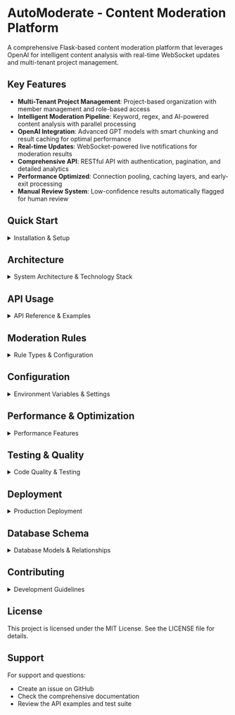 # AutoModerate - Content Moderation Platform

A comprehensive Flask-based content moderation platform that leverages OpenAI for intelligent content analysis with real-time WebSocket updates and multi-tenant project management.

## Key Features

- **Multi-Tenant Project Management**: Project-based organization with member management and role-based access
- **Intelligent Moderation Pipeline**: Keyword, regex, and AI-powered content analysis with parallel processing
- **OpenAI Integration**: Advanced GPT models with smart chunking and result caching for optimal performance
- **Real-time Updates**: WebSocket-powered live notifications for moderation results
- **Comprehensive API**: RESTful API with authentication, pagination, and detailed analytics
- **Performance Optimized**: Connection pooling, caching layers, and early-exit processing
- **Manual Review System**: Low-confidence results automatically flagged for human review

## Quick Start

<details>
<summary>Installation & Setup</summary>

### Prerequisites
- Python 3.11+
- OpenAI API key

### Setup Steps

```bash
# Clone and setup environment
git clone https://github.com/Bentlybro/AutoModerate
cd AutoModerate
python -m venv venv

# Windows
venv\Scripts\activate

# Linux/macOS
source venv/bin/activate

# Install dependencies
pip install -r requirements.txt

# Configuration
cp .env.example .env
# Edit .env and add your OPENAI_API_KEY

# Start development server
python run.py
```

**Access Points:**
- Web Interface: http://localhost:6217
- Default Login: admin@example.com / admin123
- API Documentation: http://localhost:6217/api/docs

</details>

## Architecture

<details>
<summary>System Architecture & Technology Stack</summary>

### Core Technology Stack

| Component | Technology | Purpose |
|-----------|------------|---------|
| **Backend** | Flask 2.3.3 + Flask-SocketIO | Web framework with real-time capabilities |
| **Database** | SQLAlchemy (SQLite dev, PostgreSQL prod) | ORM with connection pooling |
| **AI Integration** | OpenAI API (GPT models) | Content analysis and moderation |
| **Authentication** | Flask-Login + API Keys | Session-based web auth + API authentication |
| **Real-time** | WebSocket (Flask-SocketIO) | Live moderation result updates |
| **Caching** | Multi-layer caching | Rule caching + AI result caching |

### Application Structure

```
AutoModerate/
├── run.py                      # Application entry point (port 6217)
├── requirements.txt            # Python dependencies
├── .env.example                # Example environment configuration
├── .pre-commit-config.yaml     # Pre-commit hooks configuration
├── README.md                   # Main documentation
├── CLAUDE.md                   # Claude Code project instructions
│
├── config/                     # Configuration files
│   ├── config.py               # Environment-based configuration
│   └── default_rules.py        # Default moderation rules
│
├── app/                        # Main application directory
│   ├── __init__.py             # Flask app factory with database initialization
│   │
│   ├── models/                 # SQLAlchemy database models
│   │   ├── __init__.py         # Models package initialization
│   │   ├── user.py             # User authentication and management
│   │   ├── project.py          # Projects with member management
│   │   ├── api_key.py          # API authentication tokens
│   │   ├── api_user.py         # API user tracking
│   │   ├── content.py          # Content submissions for moderation
│   │   ├── moderation_rule.py  # Custom moderation rules
│   │   ├── moderation_result.py# Moderation decisions and metadata
│   │   └── system_settings.py  # System-wide configuration settings
│   │
│   ├── routes/                 # Blueprint-based routing
│   │   ├── __init__.py         # Routes package initialization
│   │   ├── auth.py             # Authentication (login/register/profile)
│   │   ├── dashboard.py        # Web interface for project management
│   │   ├── api.py              # RESTful API for content moderation
│   │   ├── websocket.py        # Real-time WebSocket endpoints
│   │   ├── admin.py            # Admin interface for system management
│   │   ├── manual_review.py    # Human review interface
│   │   └── monitoring.py       # System monitoring and health checks
│   │
│   ├── services/               # Business logic layer
│   │   ├── __init__.py         # Services package initialization
│   │   ├── moderation_orchestrator.py  # Main workflow coordinator
│   │   ├── database_service.py         # Centralized database operations
│   │   ├── error_tracker.py            # Error tracking and logging
│   │   │
│   │   ├── ai/                         # OpenAI integration services
│   │   │   ├── __init__.py             # AI services initialization
│   │   │   ├── ai_moderator.py         # AI moderation strategies with chunking
│   │   │   ├── openai_client.py        # OpenAI client management
│   │   │   └── result_cache.py         # AI result caching
│   │   │
│   │   ├── moderation/                 # Core moderation logic
│   │   │   ├── __init__.py             # Moderation services initialization
│   │   │   ├── rule_processor.py       # Rule evaluation (keyword/regex/AI)
│   │   │   └── websocket_notifier.py   # Real-time update handling
│   │   │
│   │   └── notifications/              # Notification services
│   │       ├── __init__.py             # Notifications initialization
│   │       └── discord_notifier.py     # Discord webhook notifications
│   │
│   ├── schemas/                # Request/Response schemas
│   │   ├── __init__.py         # Schemas package initialization
│   │   └── api_schemas.py      # API validation schemas
│   │
│   ├── utils/                  # Utility functions
│   │   ├── __init__.py         # Utils package initialization
│   │   ├── error_handlers.py   # Error handling utilities
│   │   └── project_access.py   # Project access control helpers
│   │
│   ├── templates/              # Jinja2 templates for web interface
│   │   ├── base.html           # Base template with common layout
│   │   │
│   │   ├── auth/               # Authentication templates
│   │   │   ├── login.html      # Login page
│   │   │   ├── register.html   # Registration page
│   │   │   └── profile.html    # User profile page
│   │   │
│   │   ├── dashboard/          # Dashboard templates
│   │   │   ├── index.html      # Dashboard home
│   │   │   ├── projects.html   # Projects list
│   │   │   ├── project_detail.html     # Project overview
│   │   │   ├── project_settings.html   # Project configuration
│   │   │   ├── project_analytics.html  # Project statistics
│   │   │   ├── create_project.html     # New project form
│   │   │   ├── api_keys.html   # API keys management
│   │   │   ├── rules.html      # Rules list
│   │   │   ├── create_rule.html# Rule creation form
│   │   │   ├── content.html    # Content moderation history
│   │   │   └── members.html    # Project members management
│   │   │
│   │   ├── admin/              # Admin templates
│   │   │   ├── index.html      # Admin dashboard
│   │   │   ├── users.html      # User management
│   │   │   ├── user_detail.html# User details
│   │   │   ├── projects.html   # All projects overview
│   │   │   ├── analytics.html  # System analytics
│   │   │   └── system_health.html  # System health monitoring
│   │   │
│   │   ├── manual_review/      # Manual review templates
│   │   │   ├── index.html      # Review queue
│   │   │   ├── review_content.html    # Content review interface
│   │   │   ├── api_users.html  # API users list
│   │   │   └── api_user_detail.html   # API user statistics
│   │   │
│   │   └── api/                # API documentation templates
│   │       └── docs.html       # Interactive API documentation
│   │
│   └── static/                 # Static assets (CSS, JS)
│       ├── css/                # Stylesheets
│       │   ├── core/           # Core styles
│       │   │   ├── layout.css  # Base layout styles
│       │   │   └── dark-mode.css   # Dark mode theme
│       │   ├── components/     # Reusable components
│       │   │   ├── forms.css   # Form styles
│       │   │   ├── modals.css  # Modal dialog styles
│       │   │   └── tables.css  # Table styles
│       │   ├── dashboard/      # Dashboard-specific styles
│       │   │   ├── project_detail.css  # Project detail page
│       │   │   └── rules.css   # Rules page styles
│       │   ├── api/            # API documentation styles
│       │   │   └── docs.css    # API docs styling
│       │   └── utilities/      # Utility styles
│       │       └── responsive.css  # Responsive design utilities
│       │
│       └── js/                 # JavaScript files
│           ├── base.js         # Global JavaScript utilities
│           ├── auth/           # Authentication scripts
│           │   └── profile.js  # Profile page functionality
│           ├── dashboard/      # Dashboard scripts
│           │   ├── project_detail.js   # Project detail page
│           │   ├── project_settings.js # Project settings
│           │   ├── api_keys.js         # API key management
│           │   ├── rules.js            # Rules management
│           │   ├── create_rule.js      # Rule creation form
│           │   ├── content.js          # Content viewing
│           │   └── members.js          # Member management
│           └── api/            # API documentation scripts
│               └── docs.js     # Interactive API testing
│
├── tests/                      # Test suite
│   └── e2e_test.py             # End-to-end integration tests
│
├── docs/                       # Additional documentation
│   ├── README.md               # Documentation index
│   ├── api/                    # API documentation
│   │   ├── overview.md         # API overview
│   │   ├── moderation.md       # Moderation endpoints
│   │   ├── statistics.md       # Statistics endpoints
│   │   └── websockets.md       # WebSocket documentation
│   └── guides/                 # Implementation guides
│       ├── installation.md     # Installation guide
│       └── architecture.md     # Architecture details
│
├── docker/                     # Docker development setup
│   ├── Dockerfile              # Development Docker image
│   ├── docker-compose.yml      # Docker Compose configuration
│   ├── .env.docker.example     # Docker environment template
│   └── README.md               # Docker deployment guide
│
└── deploy/                     # Production deployment
    ├── Dockerfile              # Production Docker image
    ├── cloudbuild.yaml         # Google Cloud Build configuration
    └── README.md               # Deployment documentation
```

### Content Moderation Pipeline

```mermaid
flowchart TD
    A[Client Application] -->|POST /api/moderate<br/>content + metadata| B[AutoModerate API]
    B --> C[Validate API Key<br/>& Extract Project]
    C --> D[Store Content in Database]
    D --> E[Token Analysis &<br/>Chunking Decision]
    E --> F{Rule Processing}

    F --> G[Fast Rules<br/>Keyword/Regex]
    G --> H{Match Found?}
    H -->|Yes| M[Generate Decision]
    H -->|No| I[AI Rules<br/>Parallel Processing]

    I --> J[OpenAI API Call #1<br/>w/ caching]
    I --> K[OpenAI API Call #2<br/>w/ caching]
    J --> L{First Match or<br/>All Processed}
    K --> L
    L --> M

    M --> N{Low Confidence?<br/>< 0.3}
    N -->|Yes| O[Flag for Manual Review]
    N -->|No| P[Final Decision<br/>approve/reject/flag]
    O --> Q[Save Result to DB<br/>+ WebSocket Notify]
    P --> Q
    Q --> R[Return Response to Client]

    style A fill:#4A90E2,stroke:#2E5C8A,stroke-width:2px,color:#fff
    style B fill:#F5A623,stroke:#C47F1A,stroke-width:2px,color:#fff
    style C fill:#7B68EE,stroke:#5A4DB5,stroke-width:2px,color:#fff
    style D fill:#50E3C2,stroke:#3AB39A,stroke-width:2px,color:#000
    style E fill:#9013FE,stroke:#6B0FBF,stroke-width:2px,color:#fff
    style G fill:#FF6B6B,stroke:#CC5555,stroke-width:2px,color:#fff
    style H fill:#FFA07A,stroke:#CC8061,stroke-width:2px,color:#000
    style I fill:#E91E63,stroke:#B71850,stroke-width:2px,color:#fff
    style J fill:#EC407A,stroke:#BD3361,stroke-width:2px,color:#fff
    style K fill:#EC407A,stroke:#BD3361,stroke-width:2px,color:#fff
    style L fill:#F06292,stroke:#C04F75,stroke-width:2px,color:#fff
    style M fill:#4CAF50,stroke:#3D8B40,stroke-width:2px,color:#fff
    style N fill:#FF9800,stroke:#CC7A00,stroke-width:2px,color:#fff
    style O fill:#FFC107,stroke:#CC9A06,stroke-width:2px,color:#000
    style P fill:#8BC34A,stroke:#6F9C3B,stroke-width:2px,color:#000
    style Q fill:#9C27B0,stroke:#7D1F8D,stroke-width:2px,color:#fff
    style R fill:#2196F3,stroke:#1A78C2,stroke-width:2px,color:#fff
```

**Processing Flow:**

1. **Content Submission** - API receives content via POST /api/moderate
2. **Token Analysis** - Content size analyzed for chunking decisions
3. **Rule Processing** - Priority-based rule evaluation:
   - Fast rules (keyword/regex) processed first for early exit
   - AI rules processed in parallel with ThreadPoolExecutor
4. **Decision Making** - First matching rule determines outcome
5. **Manual Review** - Low confidence results automatically flagged
6. **Database Save** - Results stored with WebSocket notifications

</details>

## API Usage

<details>
<summary>API Reference & Examples</summary>

### Authentication

All API requests require an API key in the header:

```bash
X-API-Key: am_your-api-key-here
```

### Content Moderation

**Submit Content for Moderation**

```bash
curl -X POST \
  -H "Content-Type: application/json" \
  -H "X-API-Key: am_your-api-key" \
  -d '{
    "type": "text",
    "content": "Content to moderate",
    "metadata": {
      "source": "user_comment",
      "user_id": "external_user_123"
    }
  }' \
  http://localhost:6217/api/moderate
```

**Response Format:**

```json
{
  "success": true,
  "content_id": "uuid-here",
  "status": "approved|rejected|flagged",
  "moderation_results": [
    {
      "decision": "approved",
      "confidence": 0.95,
      "reason": "Content passed all moderation checks",
      "moderator_type": "rule|ai|manual",
      "processing_time": 0.23
    }
  ]
}
```

### Additional Endpoints

| Method | Endpoint | Description | Parameters |
|--------|----------|-------------|------------|
| `GET` | `/api/content/<id>` | Get specific content details | - |
| `GET` | `/api/content` | List content with pagination | `page`, `per_page`, `status` |
| `GET` | `/api/stats` | Get project statistics | - |
| `GET` | `/api/health` | Service health check | - |
| `GET` | `/api/docs` | API documentation | - |

</details>

## Moderation Rules

<details>
<summary>Rule Types & Configuration</summary>

### Rule Types

| Type | Processing Speed | Use Case | Configuration |
|------|-----------------|----------|---------------|
| **Keyword** | Fast | Simple word blocking | `keywords` list, `case_sensitive` |
| **Regex** | Fast | Pattern matching | `pattern`, `flags` (i/m/s) |
| **AI Prompt** | Slow | Custom AI analysis | Custom `prompt` text |

### Rule Processing

- **Priority-based**: Rules processed in order of priority
- **Early Exit**: Processing stops at first matching rule
- **Parallel AI**: AI rules processed concurrently for optimal performance
- **Manual Review**: Low confidence results (<0.3) automatically flagged

### Creating Rules

1. Navigate to your project dashboard
2. Select "Moderation Rules"
3. Click "Create Rule"
4. Configure rule type and parameters
5. Set priority (lower numbers = higher priority)
6. Choose action: approve, reject, or flag for manual review

</details>

## Configuration

<details>
<summary>Environment Variables & Settings</summary>

### Required Environment Variables

```bash
# OpenAI Configuration (Required)
OPENAI_API_KEY=sk-your-openai-api-key

# Optional OpenAI Settings
OPENAI_CHAT_MODEL=gpt-5-nano-2025-08-07  # Default model
OPENAI_CONTEXT_WINDOW=400000              # Model context window
OPENAI_MAX_OUTPUT_TOKENS=128000           # Maximum output tokens

# Database Configuration
DATABASE_URL=sqlite:///automoderate.db    # SQLite for dev
# DATABASE_URL=postgresql://user:pass@host/db  # PostgreSQL for prod

# Flask Configuration
FLASK_CONFIG=default                      # Environment mode
SECRET_KEY=auto-generated                 # Session security
ADMIN_EMAIL=admin@example.com            # Default admin
ADMIN_PASSWORD=admin123                   # Default password

# Debug Settings
SQL_DEBUG=False                          # Enable SQL query logging
```

### Database Connection Pooling

**Development Configuration:**
- Pool Size: 3 base connections
- Max Overflow: 5 additional connections
- Connection Timeout: 20 seconds
- Connection Lifetime: 30 minutes

**Production Configuration:**
- Pool Size: 10 base connections
- Max Overflow: 20 additional connections
- Connection Timeout: 30 seconds
- Health Checks: Enabled

</details>

## Performance & Optimization

<details>
<summary>Performance Features</summary>

### AI Processing Optimizations

- **Parallel Processing**: AI rules processed concurrently with ThreadPoolExecutor
- **Early Exit**: Processing stops at first rule match
- **Smart Chunking**: Large content automatically split at sentence boundaries
- **Result Caching**: AI results cached to reduce duplicate API calls
- **Connection Pooling**: Optimized HTTP client with 200 keepalive connections

### Processing Times

- **Fast Rules** (keyword/regex): ~50-200ms
- **AI Rules**: ~5-10 seconds (OpenAI API dependent)
- **Cache Hits**: ~50-100ms
- **Parallel AI Rules**: Multiple rules processed simultaneously

### Caching Layers

1. **Rule Cache**: Project rules cached in memory with TTL
2. **AI Result Cache**: OpenAI responses cached by content hash
3. **Connection Pool**: HTTP connections reused for multiple requests

</details>

## Testing & Quality

<details>
<summary>Code Quality & Testing</summary>

### Code Quality Tools

```bash
# Setup pre-commit hooks
pre-commit install

# Manual code formatting
autopep8 --in-place --recursive .
isort .

# Run all quality checks
pre-commit run --all-files
```

**Pre-commit hooks automatically run:**
- autopep8 with max line length 127
- isort with black profile
- flake8 code quality checks
- trailing whitespace removal

### End-to-End Testing

```bash
# Run E2E test suite
python -m pytest tests/e2e_test.py -v
```

**E2E tests cover:**
- User registration and authentication
- Project creation and management
- API key generation and usage
- Content moderation pipeline
- Rule creation and processing
- WebSocket real-time updates

</details>

## Deployment

<details>
<summary>Production Deployment</summary>

### Docker Deployment

```bash
# Using Docker Compose (includes PostgreSQL)
cd docker/
docker-compose up -d

# Custom environment variables
OPENAI_API_KEY=sk-your-key docker-compose up -d
```

**Docker Configuration:**
- Base Image: python:3.11-slim
- Port: 6217
- Database: PostgreSQL 15 Alpine
- Volumes: Persistent data storage
- Health Checks: Built-in service monitoring

### Production Considerations

1. **Security**: Set secure SECRET_KEY, enable HTTPS
2. **Database**: Use PostgreSQL with connection pooling
3. **Web Server**: Deploy with Gunicorn + Nginx
4. **Monitoring**: Implement logging and health checks
5. **API Keys**: Rotate keys regularly, monitor usage
6. **SSL/TLS**: Enable HTTPS for secure API communication

### Environment-Specific Configs

**Development:**
- SQLite database
- Debug logging enabled
- Hot reload
- Smaller connection pools

**Production:**
- PostgreSQL database
- Optimized connection pools
- Error logging only
- Security headers enabled

</details>

## Database Schema

<details>
<summary>Database Models & Relationships</summary>

### Core Models

| Model | Purpose | Key Features |
|-------|---------|--------------|
| **User** | Authentication & management | UUID primary keys, password hashing, admin roles |
| **Project** | Moderation workspaces | Multi-member support, role-based access |
| **ProjectMember** | Project membership | User-project relationships with roles |
| **ProjectInvitation** | Project invites | Token-based invitation system |
| **APIKey** | API authentication | Auto-generated keys (am_ prefix), usage tracking |
| **APIUser** | API user tracking | External user ID mapping, usage statistics |
| **Content** | Submitted content | JSON metadata, status tracking |
| **ModerationRule** | Custom rules | Priority-based, multiple types |
| **ModerationResult** | Moderation decisions | Confidence scores, processing metrics |

### Key Relationships

**Detailed Relationships:**
- **User → Project**: 1:N ownership (creator)
- **User ↔ Project**: N:M membership via ProjectMember (owner/admin/member roles)
- **Project → APIKey**: 1:N (multiple keys per project)
- **Project → Content**: 1:N (all content submissions)
- **Project → ModerationRule**: 1:N (custom rules per project)
- **Project → ProjectInvitation**: 1:N (pending invitations)
- **Content → ModerationResult**: 1:N (multiple moderation checks)
- **APIUser → Content**: 1:N (tracks external user submissions)

### Advanced Features

- **Multi-tenancy**: Project-based isolation with member management
- **Usage Tracking**: API usage statistics per key and user
- **Rich Metadata**: JSON fields for flexible data storage
- **Audit Trail**: Comprehensive logging of all moderation decisions

</details>

## Contributing

<details>
<summary>Development Guidelines</summary>

### Getting Started

1. Fork the repository
2. Create a feature branch
3. Setup development environment
4. Make your changes following the coding standards
5. Add tests for new functionality
6. Run the test suite
7. Submit a pull request

### Coding Standards

- **Python**: PEP 8 compliance with max line length 127
- **Imports**: Organized with isort (black profile)
- **Code Quality**: Flake8 linting required
- **Testing**: E2E tests for new features
- **Documentation**: Update relevant documentation

### Pre-commit Hooks

All commits must pass pre-commit hooks:
- Code formatting (autopep8)
- Import sorting (isort)
- Linting (flake8)
- Trailing whitespace removal

</details>

## License

This project is licensed under the MIT License. See the LICENSE file for details.

## Support

For support and questions:
- Create an issue on GitHub
- Check the comprehensive documentation
- Review the API examples and test suite